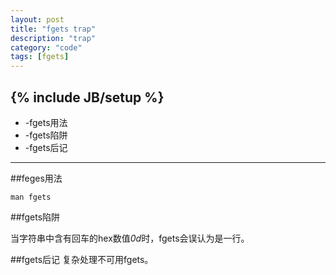 ```yaml
---
layout: post
title: "fgets trap"
description: "trap"
category: "code"
tags: [fgets]
---
```

{% include JB/setup %}
---
*	-fgets用法
*	-fgets陷阱
*	-fgets后记

---
##feges用法
>
	man fgets

##fgets陷阱

  当字符串中含有回车的hex数值*0d*时，fgets会误认为是一行。

##fgets后记
  复杂处理不可用fgets。
 